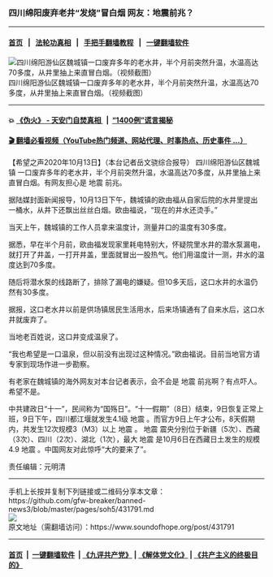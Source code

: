 ### 四川绵阳废弃老井“发烧”冒白烟 网友：地震前兆？
------------------------

#### [首页](https://github.com/gfw-breaker/banned-news3/blob/master/README.md) &nbsp;&nbsp;|&nbsp;&nbsp; [法轮功真相](https://github.com/begood0513/basic/blob/master/README.md)  &nbsp;&nbsp;|&nbsp;&nbsp; [手把手翻墙教程](https://github.com/gfw-breaker/guides/wiki)  &nbsp;&nbsp;|&nbsp;&nbsp; [一键翻墙软件](https://github.com/gfw-breaker/nogfw/blob/master/README.md)  



<div><img alt="四川绵阳游仙区魏城镇一口废弃多年的老水井，半个月前突然升温，水温高达70多度，从井里抽上来直冒白烟。（视频截图）" src="https://img.soundofhope.org/2020-10/1602643791008.jpg"/>
<br/><figcaption class="caption">
 四川绵阳游仙区魏城镇一口废弃多年的老水井，半个月前突然升温，水温高达70多度，从井里抽上来直冒白烟。（视频截图）
</figcaption></div><hr/>

#### 💥 [《伪火》 - 天安门自焚真相 ](http://158.247.195.190:10000/videos/blog/weihuo.html)&nbsp; |&nbsp; [“1400例”谎言揭秘  ](http://158.247.195.190:10000/videos/blog/jiexi1400.html)

#### [ 🎬  翻墙必看视频（YouTube热门频道、网站代理、时事热点、历史事件 ...）](https://github.com/gfw-breaker/links/blob/master/banned.md)

<div><div class="Content__Wrapper sc-1bvya0-0 grZQxZ">
 <p class="meta-top">
  <span class="meta">
   【希望之声2020年10月13日】（本台记者岳文骁综合报导）
  </span>
  <ok href="/term/397027">
   四川绵阳游仙区魏城镇
  </ok>
  一口废弃多年的老水井，半个月前突然升温，水温高达70多度，从井里抽上来直冒白烟。有网友担心是
  <ok href="/term/2281">
   地震
  </ok>
  前兆。
 </p>
 <p>
  据陆媒封面新闻报导，10月13日下午，魏城镇的欧由福从自家后院的水井里提出一桶水，从井下还飘出丝丝白烟。欧由福说，“现在的井水还烫手。”
 </p>
 <div class="AD_Embed__Wrap-sc-1xslmin-0 igMuqX module desktop">
  <div>
  </div>
 </div>
 <p>
  当天上午，魏城镇的工作人员拿来温度计，测量井口的温度有30多度。
 </p>
 <p>
  据悉，早在半个月前，欧由福发现家里耗电特别大，怀疑院里水井的潜水泵漏电，就打开了井盖，一打开井盖，里面就冒出一股热气。他们用温度计一测，井水的温度达到70多度。
 </p>
 <p>
  随后将潜水泵的线路断了，排除了漏电的嫌疑。但10多天后，这口水井的水温仍然有30多度。
 </p>
 <p>
  据报，这口老水井以前是供场镇居民生活用水，后来场镇通有了自来水后，这口水井就废弃了。
 </p>
 <p>
  当地老百姓说，这口井变成温泉了。
 </p>
 <p>
  “我也希望是一口温泉，但以前没有出现过这种情况。”欧由福说。目前当地官方请专家到现场作进一步勘察。
 </p>
 <p>
  有老家在魏城镇的海外网友对本台记者表示，会不会是
  <ok href="/term/2281">
   地震
  </ok>
  前兆啊？有点吓人。希望不是。
 </p>
 <p>
  中共建政日“十一”，民间称为“国殇日”。“十一假期”（8日）结束，9日恢复正常上班，9日下午，四川都江堰就发生4.1级
  <ok href="/term/2281">
   地震
  </ok>
  。而官方9日上午才公布，8天假期内，共发生12次规模3（M3）以上
  <ok href="/term/2281">
   地震
  </ok>
  。
  <ok href="/term/2281">
   地震
  </ok>
  震央分别位于新疆（5次）、西藏（3次）、四川（2次）、湖北（1次），最大
  <ok href="/term/2281">
   地震
  </ok>
  是10月6日在西藏日土发生的规模4.9
  <ok href="/term/2281">
   地震
  </ok>
  。中国网友对此惊呼“大的要来了”。
 </p>
 <p class="meta-btm">
  责任编辑：元明清
 </p>
</div>
</div>
<hr/>
手机上长按并复制下列链接或二维码分享本文章：<br/>
https://github.com/gfw-breaker/banned-news3/blob/master/pages/soh5/431791.md <br/>
<a href='https://github.com/gfw-breaker/banned-news3/blob/master/pages/soh5/431791.md'><img src='https://github.com/gfw-breaker/banned-news3/blob/master/pages/soh5/431791.md.png'/></a> <br/>
原文地址（需翻墙访问）：https://www.soundofhope.org/post/431791


------------------------
#### [首页](https://github.com/gfw-breaker/banned-news3/blob/master/README.md) &nbsp;|&nbsp; [一键翻墙软件](https://github.com/gfw-breaker/nogfw/blob/master/README.md) &nbsp;| [《九评共产党》](https://github.com/gfw-breaker/9ping.md/blob/master/README.md#九评之一评共产党是什么) | [《解体党文化》](https://github.com/gfw-breaker/jtdwh.md/blob/master/README.md) | [《共产主义的终极目的》](https://github.com/gfw-breaker/gczydzjmd.md/blob/master/README.md)


<img src='http://gfw-breaker.win/banned-news3/pages/soh5/431791.md' width='0px' height='0px'/>